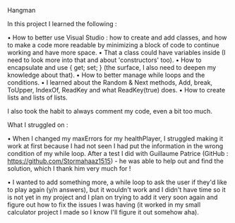 Hangman

In this project I learned the following :

• How to better use Visual Studio : how to create and add classes, and how to make a code more readable by minimizing a block of code to continue working and have more space.
• That a class could have variables inside (I need to look more into that and about 'constructors' too).
• How to encapsulate and use { get; set; } (the surface, I also need to deepen my knowledge about that).
• How to better manage while loops and the conditions.
• I learned about the Random & Next methods, Add, break, ToUpper, IndexOf, ReadKey and what ReadKey(true) does.
• How to create lists and lists of lists.

I also took the habit to always comment my code, even a bit too much.

What I struggled on :

• When I changed my maxErrors for my healthPlayer, I struggled making it work at first because I had not seen I had put the information in the wrong condition of my while loop. After a test I did with Guillaume Patrice (GitHub :  https://github.com/Stormahaaz1515) - he was able to help out and find the solution, which I thank him very much for !

• I wanted to add something more, a while loop to ask the user if they'd like to play again (y/n answers), but it wouldn't work and I didn't have time so it is not yet in my project and I plan on trying to add it very soon again and figure out how to fix the issues I was having (it worked in my small calculator project I made so I know I'll figure it out somehow aha).